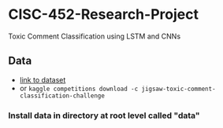 # CISC-452-Research-Project
Toxic Comment Classification using LSTM and CNNs



## Data
- [link to dataset](https://www.kaggle.com/c/jigsaw-toxic-comment-classification-challenge/data)
- or `kaggle competitions download -c jigsaw-toxic-comment-classification-challenge`
### Install data in directory at root level called "data"